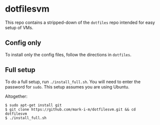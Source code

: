 dotfilesvm
===========
This repo contains a stripped-down of the `dotfiles` repo intended for easy setup of VMs.

Config only
-----------
To install only the config files, follow the directions in `dotfiles`.

Full setup
----------
To do a full setup, run `./install_full.sh`. You will need to enter the password for `sudo`. This setup assumes you are using Ubuntu.

Altogether:
```
$ sudo apt-get install git
$ git clone https://github.com/mark-i-m/dotfilesvm.git && cd dotfilesvm
$ ./install_full.sh
```
